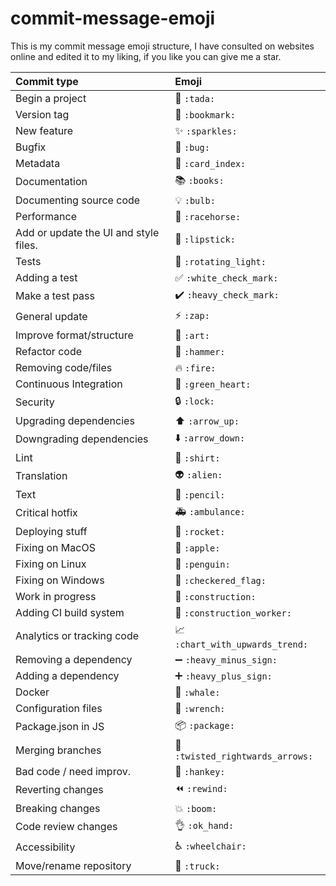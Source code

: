 # commit-message-emoji

This is my commit message emoji structure, I have consulted on websites online and edited it to my liking, if you like you can give me a star.

<div align="center">

|   Commit type              | Emoji                                            |
|:---------------------------|:-------------------------------------------------|
| Begin a project            | :tada: `:tada:`                                  |
| Version tag                | :bookmark: `:bookmark:`                          |
| New feature                | :sparkles: `:sparkles:`                          |
| Bugfix                     | :bug: `:bug:`                                    |
| Metadata                   | :card_index: `:card_index:`                      |
| Documentation              | :books: `:books:`                                |
| Documenting source code    | :bulb: `:bulb:`                                  |
| Performance                | :racehorse: `:racehorse:`                        |
| Add or update the UI and style files.                   | :lipstick: `:lipstick:`                          |
| Tests                      | :rotating_light: `:rotating_light:`              |
| Adding a test              | :white_check_mark: `:white_check_mark:`          |
| Make a test pass           | :heavy_check_mark: `:heavy_check_mark:`          |
| General update             | :zap: `:zap:`                                    |
| Improve format/structure   | :art: `:art:`                                    |
| Refactor code              | :hammer: `:hammer:`                              |
| Removing code/files        | :fire: `:fire:`                                  |
| Continuous Integration     | :green_heart: `:green_heart:`                    |
| Security                   | :lock: `:lock:`                                  |
| Upgrading dependencies     | :arrow_up: `:arrow_up:`                          |
| Downgrading dependencies   | :arrow_down: `:arrow_down:`                      |
| Lint                       | :shirt: `:shirt:`                                |
| Translation                | :alien: `:alien:`                                |
| Text                       | :pencil: `:pencil:`                              |
| Critical hotfix            | :ambulance: `:ambulance:`                        |
| Deploying stuff            | :rocket: `:rocket:`                              |
| Fixing on MacOS            | :apple: `:apple:`                                |
| Fixing on Linux            | :penguin: `:penguin:`                            |
| Fixing on Windows          | :checkered_flag: `:checkered_flag:`              |
| Work in progress           | :construction:  `:construction:`                 |
| Adding CI build system     | :construction_worker: `:construction_worker:`    |
| Analytics or tracking code | :chart_with_upwards_trend: `:chart_with_upwards_trend:` |
| Removing a dependency      | :heavy_minus_sign: `:heavy_minus_sign:`          |
| Adding a dependency        | :heavy_plus_sign: `:heavy_plus_sign:`            |
| Docker                     | :whale: `:whale:`                                |
| Configuration files        | :wrench: `:wrench:`                              |
| Package.json in JS         | :package: `:package:`                            |
| Merging branches           | :twisted_rightwards_arrows: `:twisted_rightwards_arrows:` |
| Bad code / need improv.    | :hankey: `:hankey:`                              |
| Reverting changes          | :rewind: `:rewind:`                              |
| Breaking changes           | :boom: `:boom:`                                  |
| Code review changes        | :ok_hand: `:ok_hand:`                            |
| Accessibility              | :wheelchair: `:wheelchair:`                      |
| Move/rename repository     | :truck: `:truck:`                                |

</div>


